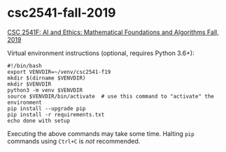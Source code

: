 # csc2541-fall-2019
[CSC 2541F: AI and Ethics: Mathematical Foundations and Algorithms Fall,
2019](http://www.cs.toronto.edu/~toni/Courses/Fairness/fair.html)

Virtual environment instructions (optional, requires Python 3.6+):
```
#!/bin/bash
export VENVDIR=~/venv/csc2541-f19
mkdir $(dirname $VENVDIR)
mkdir $VENVDIR
python3 -m venv $VENVDIR
source $VENVDIR/bin/activate  # use this command to "activate" the environment
pip install --upgrade pip
pip install -r requirements.txt
echo done with setup
```

Executing the above commands may take some time.
Halting `pip` commands using `Ctrl+C` is _not_ recommended.
